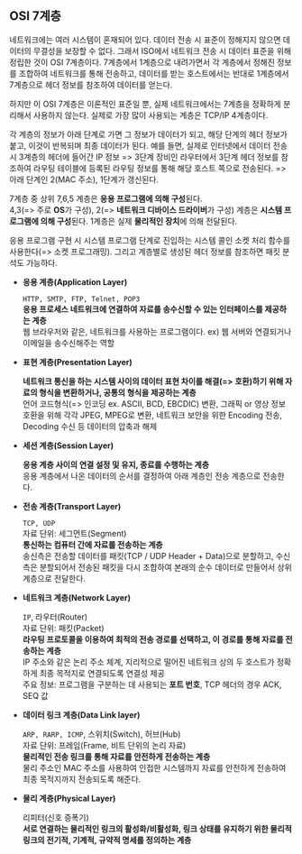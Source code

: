 ## OSI 7계층
네트워크에는 여러 시스템이 혼재되어 있다. 데이터 전송 시 표준이 정해지지 않으면 데이터의 무결성을 보장할 수 없다. 
그래서 ISO에서 네트워크 전송 시 데이터 표준을 위해 정립한 것이 OSI 7계층이다. 
7계층에서 1계층으로 내려가면서 각 계층에서 정해진 정보를 조합하여 네트워크를 통해 전송하고, 
데이터를 받는 호스트에서는 반대로 1계층에서 7계층으로 헤더 정보를 참조하여 데이터를 얻는다.

하지만 이 OSI 7계층은 이론적인 표준일 뿐, 실제 네트워크에서는 7계층을 정확하게 분리해서 사용하지 않는다. 
실제로 가장 많이 사용되는 계층은 TCP/IP 4계층이다.

각 계층의 정보가 아래 단계로 가면 그 정보가 데이터가 되고, 해당 단계의 헤더 정보가 붙고, 이것이 반복되며 최종 데이터가 된다. 
예를 들면, 실제로 인터넷에서 데이터 전송 시 3계층의 헤더에 들어간 IP 정보 
=> 3단계 장비인 라우터에서 3단계 헤더 정보를 참조하여 라우팅 테이블에 등록된 라우팅 정보를 통해 해당 호스트 쪽으로 전송된다. 
=> 아래 단계인 2(MAC 주소), 1단계가 갱신된다.

7계층 중 상위 7,6,5 계층은 **응용 프로그램에 의해 구성**된다.  
4,3(=> 주로 **OS**가 구성), 2(=> **네트워크 디바이스 드라이버**가 구성) 계층은 **시스템 프로그램에 의해 구성**된다.
1계층은 실제 **물리적인 장치**에 의해 전달된다.

응용 프로그램 구현 시 시스템 프로그램 단계로 진입하는 시스템 콜인 소켓 처리 함수를 사용한다(=> 소켓 프로그래밍). 
그리고 계층별로 생성된 헤더 정보를 참조하면 패킷 분석도 가능하다.

- **응용 계층(Application Layer)**
  
  `HTTP, SMTP, FTP, Telnet, POP3`  
  **응용 프로세스 네트워크에 연결하여 자료를 송수신할 수 있는 인터페이스를 제공하는 계층**  
  웹 브라우저와 같은, 네트워크를 사용하는 프로그램이다. ex) 웹 서버와 연결되거나 이메일을 송수신해주는 역할
  
- **표현 계층(Presentation Layer)**
  
  **네트워크 통신을 하는 시스템 사이의 데이터 표현 차이를 해결(=> 호환)하기 위해 
  자료의 형식을 변환하거나, 공통의 형식을 제공하는 계층**  
  언어 코드형식(=> 인코딩 ex. ASCII, BCD, EBCDIC) 변환, 그래픽 or 영상 정보 호환을 위해 각각 JPEG, MPEG로 변환,
  네트워크 보안을 위한 Encoding 전송, Decoding 수신 등 데이터의 압축과 해제

- **세션 계층(Session Layer)**

  **응용 계층 사이의 연결 설정 및 유지, 종료를 수행하는 계층**  
  응용 계층에서 나온 데이터의 순서를 결정하여 아래 계층인 전송 계층으로 전송한다.

- **전송 계층(Transport Layer)**

  `TCP, UDP`  
  자료 단위: 세그먼트(Segment)  
  **통신하는 컴퓨터 간에 자료를 전송하는 계층**  
  송신측은 전송할 데이터를 패킷(TCP / UDP Header + Data)으로 분할하고, 
  수신측은 분할되어서 전송된 패킷을 다시 조합하여 본래의 순수 데이터로 만들어서 상위 계층으로 전달한다.

- **네트워크 계층(Network Layer)**
  
  `IP`, 라우터(Router)  
  자료 단위: 패킷(Packet)  
  **라우팅 프로토콜을 이용하여 최적의 전송 경로를 선택하고, 이 경로를 통해 자료를 전송하는 계층**  
  IP 주소와 같은 논리 주소 체계, 지리적으로 떨어진 네트워크 상의 두 호스트가 정확하게 최종 목적지로 연결되도록 연결성 제공  
  주요 정보: 프로그램을 구분하는 데 사용되는 **포트 번호**, TCP 헤더의 경우 ACK, SEQ 값

- **데이터 링크 계층(Data Link layer)**

  `ARP, RARP, ICMP`, 스위치(Switch), 허브(Hub)  
  자료 단위: 프레임(Frame, 비트 단위의 논리 자료)  
  **물리적인 전송 링크를 통해 자료를 안전하게 전송하는 계층**  
  물리 주소인 MAC 주소를 사용하여 인접한 시스템까지 자료를 안전하게 전송하여 최종 목적지까지 전송되도록 해준다.
  
- **물리 계층(Physical Layer)**

  리피터(신호 증폭기)  
  **서로 연결하는 물리적인 링크의 활성화/비활성화, 링크 상태를 유지하기 위한 물리적 링크의 전기적, 기계적, 규약적 명세를 정의하는 계층**  


